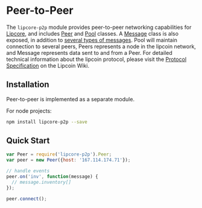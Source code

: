 # Peer-to-Peer
The `lipcore-p2p` module provides peer-to-peer networking capabilities for [Lipcore](https://github.com/lipcoin/lipcore), and includes [Peer](peer.md) and [Pool](pool.md) classes. A [Message](messages.md) class is also exposed, in addition to [several types of messages](messages.md). Pool will maintain connection to several peers, Peers represents a node in the lipcoin network, and Message represents data sent to and from a Peer. For detailed technical information about the lipcoin protocol, please visit the [Protocol Specification](https://en.bitcoin.it/wiki/Protocol_specification) on the Lipcoin Wiki.

## Installation
Peer-to-peer is implemented as a separate module.

For node projects:

```bash
npm install lipcore-p2p --save
```

## Quick Start

```javascript
var Peer = require('lipcore-p2p').Peer;
var peer = new Peer({host: '167.114.174.71'});

// handle events
peer.on('inv', function(message) {
  // message.inventory[]
});

peer.connect();
```
